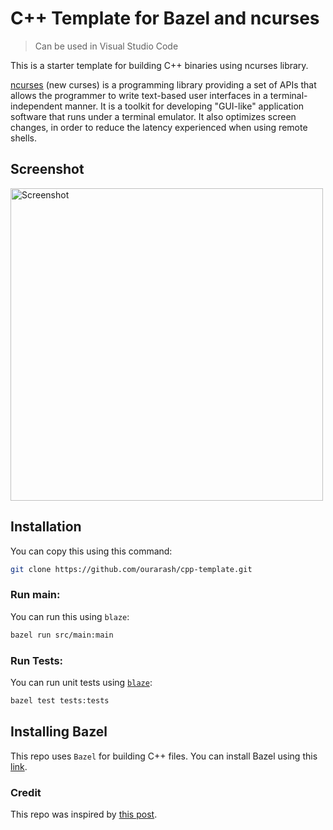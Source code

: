 # C++ Template for Bazel and ncurses

> Can be used in Visual Studio Code

This is a starter template for building C++ binaries using ncurses library.

[ncurses](http://tldp.org/HOWTO/NCURSES-Programming-HOWTO/index.html) (new curses) is a programming library providing a set of APIs that allows the programmer to write text-based user interfaces in a terminal-independent manner. It is a toolkit for developing "GUI-like" application software that runs under a terminal emulator. It also optimizes screen changes, in order to reduce the latency experienced when using remote shells.

## Screenshot

<img alt="Screenshot" src="https://raw.githubusercontent.com/ourarash/ncurses_hello_world/master/screenshot.gif" width="500">

## Installation

You can copy this using this command:

```bash
git clone https://github.com/ourarash/cpp-template.git
```


### Run main:

You can run this using `blaze`:

```bash
bazel run src/main:main
```

### Run Tests:

You can run unit tests using [`blaze`](installing-bazel):

```bash
bazel test tests:tests
```

## Installing Bazel

This repo uses `Bazel` for building C++ files.
You can install Bazel using this [link](https://docs.bazel.build/versions/master/install.html).

### Credit

This repo was inspired by [this post](https://www.ratanparai.com/c++/writing-unit-tests-with-bazel/).
